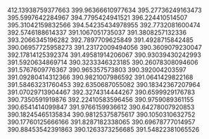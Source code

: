 412.13938759377663
399.96366610977634
395.27736249163473
395.5997642284967
394.7795424941521
396.224410514507
395.31042159832566
394.54235434978955
392.7732081600474
392.5746188614337
391.1067051735037
391.3808257132336
393.2066345196282
392.7897709625849
391.4928715842485
390.06957725958273
391.23172009494056
390.3609079230047
392.17814125392374
391.49581914206067
390.93039430242993
391.5920634869714
390.3233346323185
390.26078308094606
391.5767609776367
390.965357573803
390.392004203597
391.09280414312366
390.9821007986592
391.0641429822168
391.58463231760453
392.6350687055082
390.18342367207964
391.07029713904467
392.3274314444267
390.6599929176783
390.7350591919876
392.22410583596456
390.9759089361155
390.6541414099847
391.9766159936612
390.64278007920853
390.18245465135834
390.98125375875617
390.1050310632752
390.17760125666166
391.8287182338065
390.69678777014957
390.88453542391863
390.1263373256685
391.54822381065526